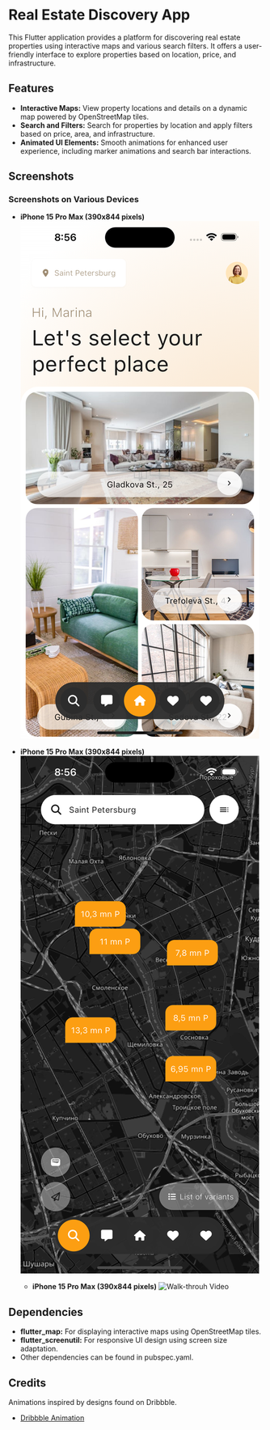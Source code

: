 # Real Estate Discovery App

This Flutter application provides a platform for discovering real estate properties using interactive maps and various search filters. It offers a user-friendly interface to explore properties based on location, price, and infrastructure.

## Features
- **Interactive Maps:** View property locations and details on a dynamic map powered by OpenStreetMap tiles.
- **Search and Filters:** Search for properties by location and apply filters based on price, area, and infrastructure.
- **Animated UI Elements:** Smooth animations for enhanced user experience, including marker animations and search bar interactions.

## Screenshots
### Screenshots on Various Devices

- **iPhone 15 Pro Max (390x844 pixels)**
  ![Home page](https://github.com/Piyushhhhh/dribbble_real_estate_app/blob/main/screenshots/home.png)

- **iPhone 15 Pro Max (390x844 pixels)**
  ![Search page](https://github.com/Piyushhhhh/dribbble_real_estate_app/blob/main/screenshots/search.png)

  - **iPhone 15 Pro Max (390x844 pixels)**
  ![Walk-throuh Video]([https://github.com/Piyushhhhh/dribbble_real_estate_app/blob/main/screenshots/search.png](https://github.com/Piyushhhhh/dribbble_real_estate_app/assets/40383768/b643b3e5-b8db-4fd1-b11f-c87ebf999254))

## Dependencies
- **flutter_map:** For displaying interactive maps using OpenStreetMap tiles.
- **flutter_screenutil:** For responsive UI design using screen size adaptation.
- Other dependencies can be found in pubspec.yaml.

## Credits
Animations inspired by designs found on Dribbble.
- [Dribbble Animation](https://dribbble.com/shots/23780608-Real-Estate-App)
